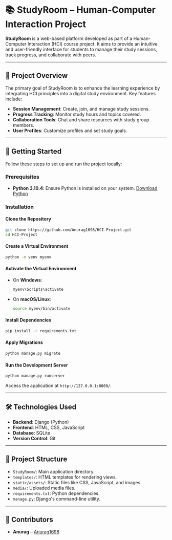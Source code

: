 # 📚 StudyRoom – Human-Computer Interaction Project

**StudyRoom** is a web-based platform developed as part of a Human-Computer Interaction (HCI) course project. It aims to provide an intuitive and user-friendly interface for students to manage their study sessions, track progress, and collaborate with peers.

---

## 🧠 Project Overview

The primary goal of StudyRoom is to enhance the learning experience by integrating HCI principles into a digital study environment. Key features include:

- **Session Management**: Create, join, and manage study sessions.
- **Progress Tracking**: Monitor study hours and topics covered.
- **Collaboration Tools**: Chat and share resources with study group members.
- **User Profiles**: Customize profiles and set study goals.

---

## 🚀 Getting Started

Follow these steps to set up and run the project locally:

### Prerequisites

- **Python 3.10.4**: Ensure Python is installed on your system. [Download Python](https://www.python.org/downloads/release/python-3104/)

### Installation

#### Clone the Repository

```bash
git clone https://github.com/Anurag1698/HCI-Project.git
cd HCI-Project
```

#### Create a Virtual Environment

```bash
python -m venv myenv
```

#### Activate the Virtual Environment

- On **Windows**:
  ```bash
  myenv\Scripts\activate
  ```

- On **macOS/Linux**:
  ```bash
  source myenv/bin/activate
  ```

#### Install Dependencies

```bash
pip install -r requirements.txt
```

#### Apply Migrations

```bash
python manage.py migrate
```

#### Run the Development Server

```bash
python manage.py runserver
```

Access the application at `http://127.0.0.1:8000/`.

---

## 🛠️ Technologies Used

- **Backend**: Django (Python)
- **Frontend**: HTML, CSS, JavaScript
- **Database**: SQLite
- **Version Control**: Git

---

## 📁 Project Structure

- `StudyRoom/`: Main application directory.
- `templates/`: HTML templates for rendering views.
- `static/assets/`: Static files like CSS, JavaScript, and images.
- `media/`: Uploaded media files.
- `requirements.txt`: Python dependencies.
- `manage.py`: Django's command-line utility.

---

## 👥 Contributors

- **Anurag** – [Anurag1698](https://github.com/Anurag1698)
